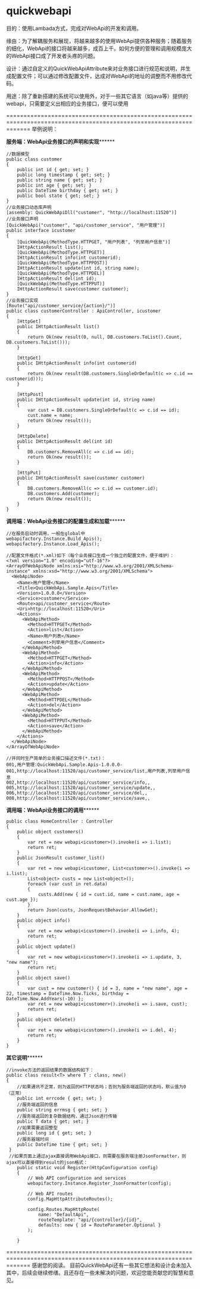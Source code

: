 # quickwebapi
目的：使用Lambada方式，完成对WebApi的开发和调用。

缘由：为了解耦服务和展现，将越来越多的使用WebApi提供各种服务；随着服务的细化，WebApi的接口将越来越多，成百上千。如何方便的管理和调用规模庞大的WebApi接口成了开发者头疼的问题。

设计：通过自定义的QuickWebApiAttribute来对业务接口进行规范和说明，并生成配置文件；可以通过修改配置文件，达成对WebApi的地址的调整而不用修改代码。

用途：除了重新搭建的系统可以使用外，对于一些其它语言（如java等）提供的webapi，只需要定义出相应的业务接口，便可以使用

===================================================================================================================
举例说明：

********************服务端：WebApi业务接口的声明和实现**************************

    //数据模型
    public class customer
    {
        public int id { get; set; }
        public long timestamp { get; set; }
        public string name { get; set; }
        public int age { get; set; }
        public DateTime birthday { get; set; }
        public bool state { get; set; }
    }
    //业务接口动态库声明
    [assembly: QuickWebApiDll("customer", "http://localhost:11520")]
    //业务接口声明
    [QuickWebApi("customer", "api/customer_service", "用户管理")]
    public interface icustomer
    {
        [QuickWebApi(MethodType.HTTPGET, "用户列表", "列举用户信息")]
        IHttpActionResult list();
        [QuickWebApi(MethodType.HTTPGET)]
        IHttpActionResult info(int customerid);
        [QuickWebApi(MethodType.HTTPPOST)]
        IHttpActionResult update(int id, string name);
        [QuickWebApi(MethodType.HTTPDEL)]
        IHttpActionResult del(int id);
        [QuickWebApi(MethodType.HTTPPUT)]
        IHttpActionResult save(customer customer);
    }
    //业务接口实现
    [Route("api/customer_service/{action}/")]
    public class customerController : ApiController, icustomer
    {
        [HttpGet]
        public IHttpActionResult list()
        {
            return Ok(new result(0, null, DB.customers.ToList().Count, DB.customers.ToList()));
        }

        [HttpGet]
        public IHttpActionResult info(int customerid)
        {
            return Ok(new result(DB.customers.SingleOrDefault(c => c.id == customerid)));
        }

        [HttpPost]
        public IHttpActionResult update(int id, string name)
        {
            var cust = DB.customers.SingleOrDefault(c => c.id == id);
            cust.name = name;
            return Ok(new result());
        }

        [HttpDelete]
        public IHttpActionResult del(int id)
        {
            DB.customers.RemoveAll(c => c.id == id);
            return Ok(new result());
        }

        [HttpPut]
        public IHttpActionResult save(customer customer)
        {
            DB.customers.RemoveAll(c => c.id == customer.id);
            DB.customers.Add(customer);
            return Ok(new result());
        }
    }
    
********************调用端：WebApi业务接口的配置生成和加载**************************

    //在服务启动时调用，一般在global中
    webapifactory.Instance.Build_Apis();
    webapifactory.Instance.Load_Apis();

    //配置文件格式(*.xml)如下（每个业务接口生成一个独立的配置文件，便于维护）：
    <?xml version="1.0" encoding="utf-16"?>
    <ArrayOfWebApiNode xmlns:xsi="http://www.w3.org/2001/XMLSchema-instance" xmlns:xsd="http://www.w3.org/2001/XMLSchema">
      <WebApiNode>
        <Name>用户管理</Name>
        <Title>QuickWebApi.Sample.Apis</Title>
        <Version>1.0.0.0</Version>
        <Service>customer</Service>
        <Route>api/customer_service</Route>
        <Uri>http://localhost:11520</Uri>
        <Actions>
          <WebApiMethod>
            <Method>HTTPGET</Method>
            <Action>list</Action>
            <Name>用户列表</Name>
            <Comment>列举用户信息</Comment>
          </WebApiMethod>
          <WebApiMethod>
            <Method>HTTPGET</Method>
            <Action>info</Action>
          </WebApiMethod>
          <WebApiMethod>
            <Method>HTTPPOST</Method>
            <Action>update</Action>
          </WebApiMethod>
          <WebApiMethod>
            <Method>HTTPDEL</Method>
            <Action>del</Action>
          </WebApiMethod>
          <WebApiMethod>
            <Method>HTTPPUT</Method>
            <Action>save</Action>
          </WebApiMethod>
        </Actions>
      </WebApiNode>
    </ArrayOfWebApiNode>

    //并同时生产简单的业务接口描述文件(*.txt)：
    001,用户管理:QuickWebApi.Sample.Apis-1.0.0.0-
    001,http://localhost:11520/api/customer_service/list,用户列表,列举用户信息
    002,http://localhost:11520/api/customer_service/info,,
    005,http://localhost:11520/api/customer_service/update,,
    006,http://localhost:11520/api/customer_service/del,,
    008,http://localhost:11520/api/customer_service/save,,

    
********************调用端：WebApi业务接口的调用**************************

    public class HomeController : Controller
    {
        public object customers()
        {
            var ret = new webapi<icustomer>().invoke(i => i.list);
            return ret;
        }
        public JsonResult customer_list()
        {
            var ret = new webapi<icustomer, List<customer>>().invoke(i => i.list);
            List<object> custs = new List<object>();
            foreach (var cust in ret.data)
            {
                custs.Add(new { id = cust.id, name = cust.name, age = cust.age });
            }
            return Json(custs, JsonRequestBehavior.AllowGet);
        }
        public object info()
        {
            var ret = new webapi<icustomer>().invoke(i => i.info, 4);
            return ret;
        }
        public object update()
        {
            var ret = new webapi<icustomer>().invoke(i => i.update, 3, "new name");
            return ret;
        }
        public object save()
        {
            var cust = new customer() { id = 3, name = "new name", age = 22, timestamp = DateTime.Now.Ticks, birthday = DateTime.Now.AddYears(-10) };
            var ret = new webapi<icustomer>().invoke(i => i.save, cust);
            return ret;
        }
        public object delete()
        {
            var ret = new webapi<icustomer>().invoke(i => i.del, 4);
            return ret;
        }
    }
    
********************其它说明**************************

    //invoke方法的返回结果的数据结构如下：
    public class result<T> where T : class, new()
    {
        //如果通讯不正常，则为返回的HTTP状态吗；否则为服务端返回的状态吗，默认值为0（正常）
        public int errcode { get; set; }    
        //服务端返回的信息
        public string errmsg { get; set; }
        //服务端返回的复杂数据结构，通过Json进行传输
        public T data { get; set; }
        //如果需要返回整型
        public long id { get; set; }
        //服务器端时间
        public DateTime time { get; set; }
     }
     //如果页面上通过ajax直接调用WebApi接口，则需要在服务端注册JsonFormatter，则ajax可以直接得到result的json格式：
        public static void Register(HttpConfiguration config)
        {
            // Web API configuration and services
            webapifactory.Instance.Register_JsonFormatter(config);

            // Web API routes
            config.MapHttpAttributeRoutes();

            config.Routes.MapHttpRoute(
                name: "DefaultApi",
                routeTemplate: "api/{controller}/{id}",
                defaults: new { id = RouteParameter.Optional }
            );

        }

===================================================================================================================
感谢您的阅读。
目前QuickWebApi还有一些其它想法和设计会未加入其中，后续会继续修缮。且还存在一些未解决的问题，欢迎您能贡献您的智慧和意见。

